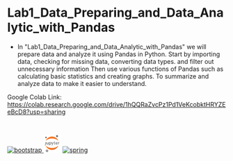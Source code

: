 # Lab1_Data_Preparing_and_Data_Analytic_with_Pandas

- In "Lab1_Data_Preparing_and_Data_Analytic_with_Pandas" we will prepare data and analyze it using Pandas in Python. Start by importing data, checking for missing data, converting data types. and filter out unnecessary information Then use various functions of Pandas such as calculating basic statistics and creating graphs. To summarize and analyze data to make it easier to understand.

Google Colab Link: https://colab.research.google.com/drive/1hQQRaZvcPz1Pd1VeKcobktHRYZEeBcD8?usp=sharing

  <br/>

  <a href="" target="_blank" rel="noreferrer"> <img src="https://upload.wikimedia.org/wikipedia/commons/thumb/9/9a/Visual_Studio_Code_1.35_icon.svg/2048px-Visual_Studio_Code_1.35_icon.svg.png" alt="bootstrap" width="40" height="40"/> </a>
  <a href="" target="_blank" rel="noreferrer"><img src="https://raw.githubusercontent.com/github/explore/a4691f04ff219c1c2aa02fc61fda41aa43f1459a/topics/jupyter-notebook/jupyter-notebook.png" alt="spring" width="40" height="40" /></a>
  <a href="" target="_blank" rel="noreferrer"><img src="https://www.strongdm.com/hubfs/21126185/Technology%20Images/6074a3132bdc2e3119909dc1_6063796730397e49added231_google-colab-200x200.png" alt="spring" width="40" height="40" /></a>
